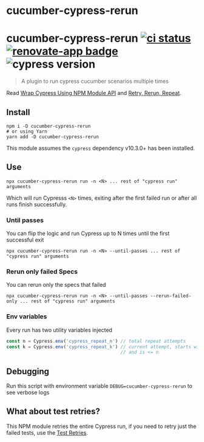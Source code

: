 # cucumber-cypress-rerun


# cucumber-cypress-rerun [![ci status][ci image]][ci url] [![renovate-app badge][renovate-badge]][renovate-app] ![cypress version](https://img.shields.io/badge/cypress-10.3.1-brightgreen)

> A plugin to run cypress cucumber scenarios multiple times

Read [Wrap Cypress Using NPM Module API](https://glebbahmutov.com/blog/wrap-cypress-using-npm/) and [Retry, Rerun, Repeat](https://www.cypress.io/blog/2020/12/03/retry-rerun-repeat/).

## Install

```shell
npm i -D cucumber-cypress-rerun
# or using Yarn
yarn add -D cucumber-cypress-rerun
```

This module assumes the `cypress` dependency v10.3.0+ has been installed.

## Use

```shell
npx cucumber-cypress-rerun run -n <N> ... rest of "cypress run" arguments
```

Which will run Cypresss `<N>` times, exiting after the first failed run or after all runs finish successfully.

### Until passes

You can flip the logic and run Cypress up to N times until the first successful exit

```shell
npx cucumber-cypress-rerun run -n <N> --until-passes ... rest of "cypress run" arguments
```
### Rerun only failed Specs

You can rerun only the specs that failed

```shell
npx cucumber-cypress-rerun run -n <N> --until-passes --rerun-failed-only ... rest of "cypress run" arguments
```

### Env variables

Every run has two utility variables injected

```js
const n = Cypress.env('cypress_repeat_n') // total repeat attempts
const k = Cypress.env('cypress_repeat_k') // current attempt, starts with 1
                                          // and is <= n
```

## Debugging

Run this script with environment variable `DEBUG=cucumber-cypress-rerun` to see verbose logs

## What about test retries?

This NPM module retries the entire Cypress run, if you need to retry just the failed tests, use the [Test Retries](https://docs.cypress.io/guides/guides/test-retries).

[ci image]: https://github.com/manv6/cucumber-cypress-rerun/workflows/ci/badge.svg?branch=main
[ci url]: https://github.com/manv6/cucumber-cypress-rerun/actions
[renovate-badge]: https://img.shields.io/badge/renovate-app-blue.svg
[renovate-app]: https://renovateapp.com/